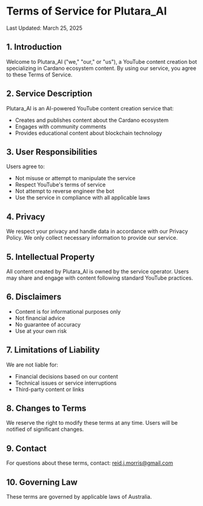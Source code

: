 # Terms of Service for Plutara_AI

Last Updated: March 25, 2025

## 1. Introduction

Welcome to Plutara_AI ("we," "our," or "us"), a YouTube content creation bot specializing in Cardano ecosystem content. By using our service, you agree to these Terms of Service.

## 2. Service Description

Plutara_AI is an AI-powered YouTube content creation service that:
- Creates and publishes content about the Cardano ecosystem
- Engages with community comments
- Provides educational content about blockchain technology

## 3. User Responsibilities

Users agree to:
- Not misuse or attempt to manipulate the service
- Respect YouTube's terms of service
- Not attempt to reverse engineer the bot
- Use the service in compliance with all applicable laws

## 4. Privacy

We respect your privacy and handle data in accordance with our Privacy Policy. We only collect necessary information to provide our service.

## 5. Intellectual Property

All content created by Plutara_AI is owned by the service operator. Users may share and engage with content following standard YouTube practices.

## 6. Disclaimers

- Content is for informational purposes only
- Not financial advice
- No guarantee of accuracy
- Use at your own risk

## 7. Limitations of Liability

We are not liable for:
- Financial decisions based on our content
- Technical issues or service interruptions
- Third-party content or links

## 8. Changes to Terms

We reserve the right to modify these terms at any time. Users will be notified of significant changes.

## 9. Contact

For questions about these terms, contact: reid.j.morris@gmail.com

## 10. Governing Law

These terms are governed by applicable laws of Australia. 